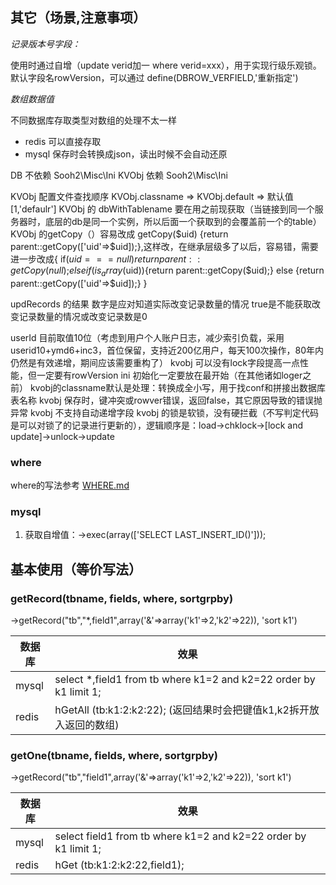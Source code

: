
## 其它（场景,注意事项）

*记录版本号字段：*

使用时通过自增（update verid加一  where verid=xxx），用于实现行级乐观锁。默认字段名rowVersion，可以通过 define(DBROW_VERFIELD,'重新指定')

*数组数据值*

不同数据库存取类型对数组的处理不太一样

- redis 可以直接存取
- mysql 保存时会转换成json，读出时候不会自动还原

DB 不依赖 Sooh2\\Misc\\Ini
KVObj 依赖 Sooh2\\Misc\\Ini

KVObj 配置文件查找顺序  KVObj.classname => KVObj.default => 默认值 [1,'defaulr']
KVObj 的 dbWithTablename 要在用之前现获取（当链接到同一个服务器时，底层的db是同一个实例，所以后面一个获取到的会覆盖前一个的table）
KVObj 的getCopy（）容易改成 getCopy($uid) {return parent::getCopy(['uid'=>$uid]);},这样改，在继承层级多了以后，容易错，需要进一步改成{
    if($uid===null){return parent::getCopy(null);}
    elseif(is_array($uid)){return parent::getCopy($uid);}
    else {return parent::getCopy(['uid'=>$uid]);}
}

updRecords 的结果
数字是应对知道实际改变记录数量的情况
true是不能获取改变记录数量的情况或改变记录数是0

userId 目前取值10位（考虑到用户个人账户日志，减少索引负载，采用userid10+ymd6+inc3，首位保留，支持近200亿用户，每天100次操作，80年内仍然是有效递增，期间应该需要重构了）
kvobj 可以没有lock字段提高一点性能，但一定要有rowVersion
ini 初始化一定要放在最开始（在其他诸如loger之前）
kvobj的classname默认是处理：转换成全小写，用于找conf和拼接出数据库表名称
kvobj 保存时，键冲突或rowver错误，返回false，其它原因导致的错误抛异常
kvobj 不支持自动递增字段
kvobj 的锁是软锁，没有硬拦截（不写判定代码是可以对锁了的记录进行更新的），逻辑顺序是：load->chklock->[lock and update]->unlock->update
### where 

where的写法参考 [WHERE.md](WHERE.md "where编写说明")

### mysql

1. 获取自增值：->exec(array(['SELECT LAST_INSERT_ID()']));

## 基本使用（等价写法）

### getRecord(tbname, fields, where, sortgrpby)

->getRecord("tb","*,field1",array('&'=>array('k1'=>2,'k2'=>22)), 'sort k1')

数据库 | 效果 
---- |  ---
mysql| select *,field1 from tb where k1=2 and k2=22 order by k1 limit 1;
redis| hGetAll (tb:k1:2:k2:22); (返回结果时会把键值k1,k2拆开放入返回的数组)

### getOne(tbname, fields, where, sortgrpby)

->getRecord("tb","field1",array('&'=>array('k1'=>2,'k2'=>22)), 'sort k1')

数据库 | 效果 
---- |  ---
mysql| select field1 from tb where k1=2 and k2=22 order by k1 limit 1;
redis| hGet (tb:k1:2:k2:22,field1);


